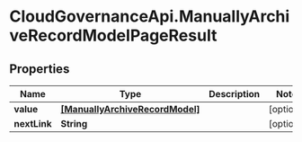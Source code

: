 # CloudGovernanceApi.ManuallyArchiveRecordModelPageResult

## Properties

Name | Type | Description | Notes
------------ | ------------- | ------------- | -------------
**value** | [**[ManuallyArchiveRecordModel]**](ManuallyArchiveRecordModel.md) |  | [optional] 
**nextLink** | **String** |  | [optional] 



